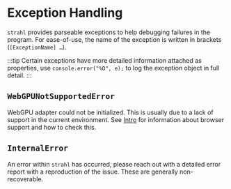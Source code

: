 # Exception Handling

`strahl` provides parseable exceptions to help debugging failures in the program. For ease-of-use, the name of the exception is written in brackets (`[ExceptionName] …`).

:::tip
Certain exceptions have more detailed information attached as properties, use `console.error("%O", e);` to log the exception object in full detail.
:::

## `WebGPUNotSupportedError`

WebGPU adapter could not be initialized. This is usually due to a lack of support in the current environment. See [Intro](../intro.md#browser-support) for information about browser support and how to check this.

## `InternalError`

An error within `strahl` has occurred, please reach out with a detailed error report with a reproduction of the issue. These are generally non-recoverable.
